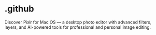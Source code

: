 # .github
Discover Pixlr for Mac OS — a desktop photo editor with advanced filters, layers, and AI-powered tools for professional and personal image editing.
